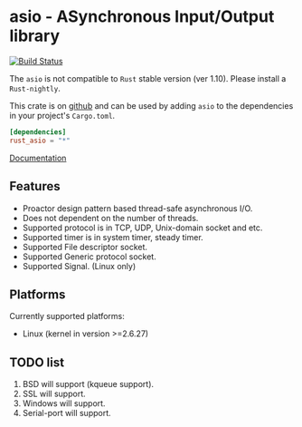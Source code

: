 # asio - ASynchronous Input/Output library

[![Build Status](https://travis-ci.org/harre-orz/rust_asio.svg?branch=master)](https://travis-ci.org/harre-orz/rust_asio)

The `asio` is not compatible to `Rust` stable version (ver 1.10). Please install a `Rust-nightly`.

This crate is on [github](https://github.com/harre-orz/rust_asio.git "github") and can be used by adding `asio` to the dependencies in your project's `Cargo.toml`.

```toml
[dependencies]
rust_asio = "*"
```

[Documentation](http://harre-orz.github.io/rust_asio/asio/ "Documentation")

## Features
 - Proactor design pattern based thread-safe asynchronous I/O.
 - Does not dependent on the number of threads.
 - Supported protocol is in TCP, UDP, Unix-domain socket and etc.
 - Supported timer is in system timer, steady timer.
 - Supported File descriptor socket.
 - Supported Generic protocol socket.
 - Supported Signal. (Linux only)

## Platforms

Currently supported platforms:
 - Linux (kernel in version >=2.6.27)

## TODO list
 1. BSD will support (kqueue support).
 2. SSL will support.
 3. Windows will support.
 4. Serial-port will support.
